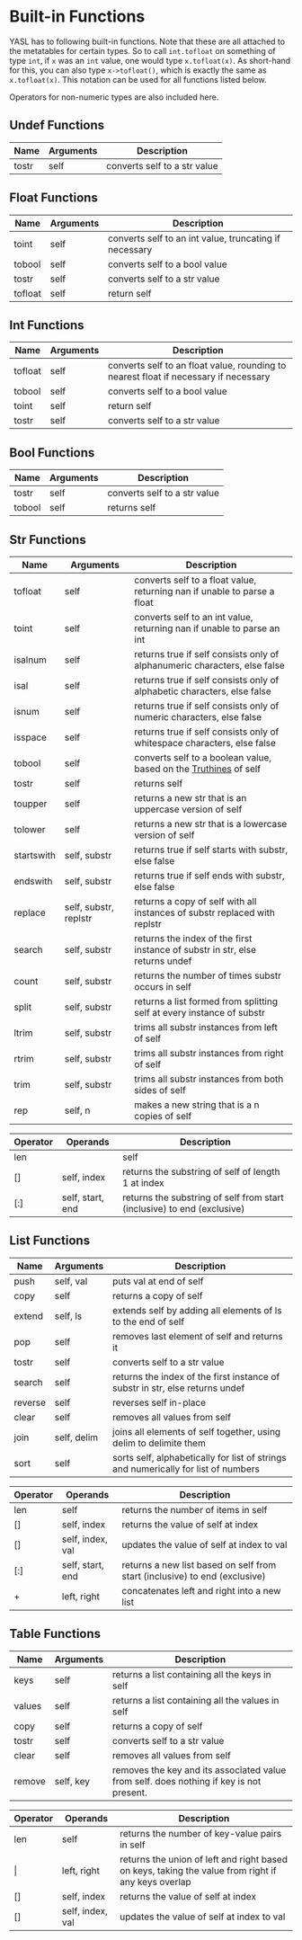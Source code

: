 # Built-in Functions

YASL has to following built-in functions. Note that these are all attached to the metatables for certain types. 
So to call `int.tofloat` on something of type `int`, if `x` was an `int` value, one would type `x.tofloat(x)`.
As short-hand for this, you can also type `x->tofloat()`, which is exactly the same as `x.tofloat(x)`. 
This notation can be used for all functions listed below.

Operators for non-numeric types are also included here.

## Undef Functions

| Name       | Arguments | Description |
|------------|-----------|-------------|
| tostr      | self      | converts self to a str value |

## Float Functions

| Name       | Arguments | Description |
|------------|-----------|-------------|
| toint      | self      | converts self to an int value, truncating if necessary |
| tobool     | self      | converts self to a bool value |
| tostr      | self      | converts self to a str value |
| tofloat    | self      | return self |

## Int Functions

| Name       | Arguments | Description |
|------------|-----------|-------------|
| tofloat    | self      | converts self to an float value, rounding to nearest float if necessary if necessary |
| tobool     | self      | converts self to a bool value |
| toint      | self      | return self |
| tostr      | self      | converts self to a str value |

## Bool Functions

| Name       | Arguments | Description |
|------------|-----------|-------------|
| tostr      | self      | converts self to a str value |
| tobool     | self      | returns self |

## Str Functions

| Name       | Arguments | Description |
|------------|-----------|-------------|
| tofloat    | self      | converts self to a float value, returning nan if unable to parse a float |
| toint      | self      | converts self to an int value, returning nan if unable to parse an int |
| isalnum    | self      | returns true if self consists only of alphanumeric characters, else false |
| isal       | self      | returns true if self consists only of alphabetic characters, else false |
| isnum      | self      | returns true if self consists only of numeric characters, else false |
| isspace    | self      | returns true if self consists only of whitespace characters, else false |
| tobool     | self      | converts self to a boolean value, based on the [Truthines](/docs/control-flow/truthiness) of self |
| tostr      | self      | returns self |
| toupper    | self      | returns a new str that is an uppercase version of self |
| tolower    | self      | returns a new str that is a lowercase version of self |
| startswith | self, substr | returns true if self starts with substr, else false |
| endswith   | self, substr | returns true if self ends with substr, else false |
| replace    | self, substr, replstr | returns a copy of self with all instances of substr replaced with replstr |
| search     | self, substr | returns the index of the first instance of substr in str, else returns undef |
| count      | self, substr | returns the number of times substr occurs in self |
| split      | self, substr | returns a list formed from splitting self at every instance of substr |
| ltrim      | self, substr | trims all substr instances from left of self |
| rtrim      | self, substr | trims all substr instances from right of self |
| trim       | self, substr | trims all substr instances from both sides of self |
| rep        | self, n   | makes a new string that is a n copies of self |

| Operator | Operands | Description |
|----------|----------|-------------|
| len      |          | self        | returns the number of characters in self |
| []       | self, index | returns the substring of self of length 1 at index |
| [:]      | self, start, end | returns the substring of self from start (inclusive) to end (exclusive) |

## List Functions

| Name       | Arguments | Description |
|------------|-----------|-------------|
| push       | self, val | puts val at end of self |
| copy       | self      | returns a copy of self |
| extend     | self, ls  | extends self by adding all elements of ls to the end of self |
| pop        | self      | removes last element of self and returns it |
| tostr      | self      | converts self to a str value |
| search     | self      | returns the index of the first instance of substr in str, else returns undef |
| reverse    | self      | reverses self in-place |
| clear      | self      | removes all values from self |
| join       | self, delim | joins all elements of self together, using delim to delimite them |
| sort       | self      | sorts self, alphabetically for list of strings and numerically for list of numbers |

| Operator | Operands | Description |
|----------|----------|-------------|
| len      | self     | returns the number of items in self |
| []       | self, index | returns the value of self at index |
| []       | self, index, val | updates the value of self at index to val |
| [:]      | self, start, end | returns a new list based on self from start (inclusive) to end (exclusive) |
| +        | left, right | concatenates left and right into a new list |
 
## Table Functions

| Name       | Arguments | Description |
|------------|-----------|-------------|
| keys       | self      | returns a list containing all the keys in self |
| values     | self      | returns a list containing all the values in self |
| copy       | self      | returns a copy of self |
| tostr      | self      | converts self to a str value |
| clear      | self      | removes all values from self |
| remove     | self, key | removes the key and its associated value from self. does nothing if key is not present.

| Operator | Operands | Description |
|----------|----------|-------------|
| len      | self     | returns the number of key-value pairs in self |
| \|       | left, right | returns the union of left and right based on keys, taking the value from right if any keys overlap |
| []       | self, index | returns the value of self at index |
| []       | self, index, val | updates the value of self at index to val |
